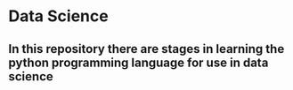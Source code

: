 # Data Science

## In this repository there are stages in learning the python programming language for use in data science
